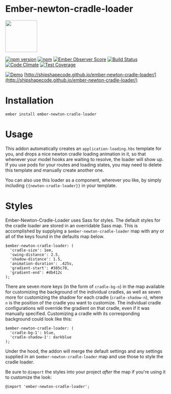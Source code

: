 # Ember-newton-cradle-loader

<a href="https://shipshape.io/"><img src="http://i.imgur.com/bU4ABmk.png" width="100" height="100"/></a>

[![npm version](https://badge.fury.io/js/ember-newton-cradle-loader.svg)](http://badge.fury.io/js/ember-newton-cradle-loader)
[![npm](https://img.shields.io/npm/dm/ember-newton-cradle-loader.svg)]()
[![Ember Observer Score](http://emberobserver.com/badges/ember-newton-cradle-loader.svg)](http://emberobserver.com/addons/ember-newton-cradle-loader)
[![Build Status](https://travis-ci.org/shipshapecode/ember-newton-cradle-loader.svg)](https://travis-ci.org/shipshapecode/ember-newton-cradle-loader)
[![Code Climate](https://codeclimate.com/github/shipshapecode/ember-newton-cradle-loader/badges/gpa.svg)](https://codeclimate.com/github/shipshapecode/ember-newton-cradle-loader)
[![Test Coverage](https://codeclimate.com/github/shipshapecode/ember-newton-cradle-loader/badges/coverage.svg)](https://codeclimate.com/github/shipshapecode/ember-newton-cradle-loader/coverage)

[![Demo](http://i.imgur.com/hDPxb2H.gif)](http://shipshapecode.github.io/ember-newton-cradle-loader/)
[http://shipshapecode.github.io/ember-newton-cradle-loader/](http://shipshapecode.github.io/ember-newton-cradle-loader/)

# Installation
`ember install ember-newton-cradle-loader`

# Usage

This addon automatically creates an `application-loading.hbs` template for you, and drops a nice newton cradle loading animation in it, so that whenever your model hooks are waiting to resolve, the loader will show up. If you use pods for your routes and loading states, you may need to delete this template and manually create another one.

You can also use this loader as a component, wherever you like, by simply including `{{newton-cradle-loader}}` in your template.


# Styles

Ember-Newton-Cradle-Loader uses Sass for styles. The default styles for the cradle loader are stored in an overridable Sass map. This is accomplished by supplying a `$ember-newton-cradle-loader` map with any or all of the keys found in the defaults map below.

```
$ember-newton-cradle-loader: (
  'cradle-size': 1em,
  'swing-distance': 2.5,
  'shadow-distance': 1.5,
  'animation-duration': .425s,
  'gradient-start': #385c78,
  'gradient-end': #db412c
);
```

There are seven more keys (in the form of `cradle-bg-n`) in the map available for customizing the background of the individual cradles, as well as seven more for customizing the shadow for each cradle (`cradle-shadow-n`), where `n` is the position of the cradle you want to customize. The individual cradle configurations will override the gradient on that cradle, even if it was manually specified. Customizing a cradle with its corresponding background could look like this:

```
$ember-newton-cradle-loader: (
  'cradle-bg-1': blue,
  'cradle-shadow-1': darkblue
);
```

Under the hood, the addon will merge the default settings and any settings supplied in an `$ember-newton-cradle-loader` map and use those to style the cradle loader.

Be sure to `@import` the styles into your project *after* the map if you're using it to customize the look:

```
@import 'ember-newton-cradle-loader';
```
